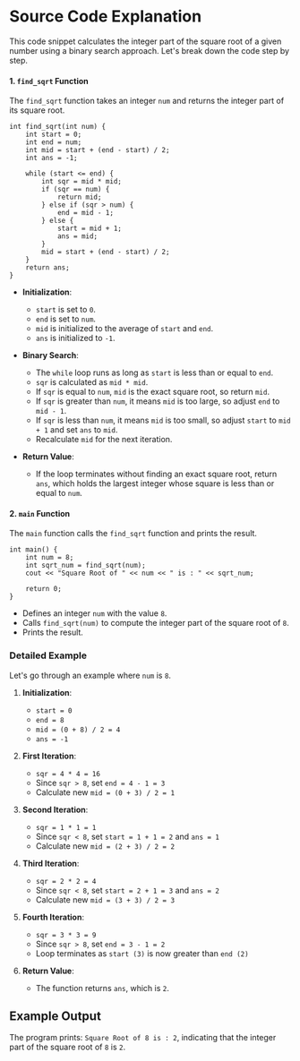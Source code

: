 # Source Code Explanation

This code snippet calculates the integer part of the square root of a given number using a binary search approach. Let's break down the code step by step.

#### 1. `find_sqrt` Function

The `find_sqrt` function takes an integer `num` and returns the integer part of its square root.


```
int find_sqrt(int num) {
    int start = 0;
    int end = num;
    int mid = start + (end - start) / 2;
    int ans = -1;

    while (start <= end) {
        int sqr = mid * mid;
        if (sqr == num) {
            return mid;
        } else if (sqr > num) {
            end = mid - 1;
        } else {
            start = mid + 1;
            ans = mid;
        }
        mid = start + (end - start) / 2;
    }
    return ans;
}
``` 

-   **Initialization**:
    
    -   `start` is set to `0`.
    -   `end` is set to `num`.
    -   `mid` is initialized to the average of `start` and `end`.
    -   `ans` is initialized to `-1`.
-   **Binary Search**:
    
    -   The `while` loop runs as long as `start` is less than or equal to `end`.
    -   `sqr` is calculated as `mid * mid`.
    -   If `sqr` is equal to `num`, `mid` is the exact square root, so return `mid`.
    -   If `sqr` is greater than `num`, it means `mid` is too large, so adjust `end` to `mid - 1`.
    -   If `sqr` is less than `num`, it means `mid` is too small, so adjust `start` to `mid + 1` and set `ans` to `mid`.
    -   Recalculate `mid` for the next iteration.
-   **Return Value**:
    
    -   If the loop terminates without finding an exact square root, return `ans`, which holds the largest integer whose square is less than or equal to `num`.

#### 2. `main` Function

The `main` function calls the `find_sqrt` function and prints the result.

```
int main() {
    int num = 8;
    int sqrt_num = find_sqrt(num);
    cout << "Square Root of " << num << " is : " << sqrt_num;
   
    return 0;
}
``` 

-   Defines an integer `num` with the value `8`.
-   Calls `find_sqrt(num)` to compute the integer part of the square root of `8`.
-   Prints the result.

### Detailed Example

Let's go through an example where `num` is `8`.

1.  **Initialization**:
    
    -   `start = 0`
    -   `end = 8`
    -   `mid = (0 + 8) / 2 = 4`
    -   `ans = -1`
2.  **First Iteration**:
    
    -   `sqr = 4 * 4 = 16`
    -   Since `sqr > 8`, set `end = 4 - 1 = 3`
    -   Calculate new `mid = (0 + 3) / 2 = 1`
3.  **Second Iteration**:
    
    -   `sqr = 1 * 1 = 1`
    -   Since `sqr < 8`, set `start = 1 + 1 = 2` and `ans = 1`
    -   Calculate new `mid = (2 + 3) / 2 = 2`
4.  **Third Iteration**:
    
    -   `sqr = 2 * 2 = 4`
    -   Since `sqr < 8`, set `start = 2 + 1 = 3` and `ans = 2`
    -   Calculate new `mid = (3 + 3) / 2 = 3`
5.  **Fourth Iteration**:
    
    -   `sqr = 3 * 3 = 9`
    -   Since `sqr > 8`, set `end = 3 - 1 = 2`
    -   Loop terminates as `start (3)` is now greater than `end (2)`
6.  **Return Value**:
    
    -   The function returns `ans`, which is `2`.

## Example Output

The program prints: `Square Root of 8 is : 2`, indicating that the integer part of the square root of `8` is `2`.

